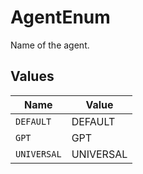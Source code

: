 # AgentEnum

Name of the agent.


## Values

| Name        | Value       |
| ----------- | ----------- |
| `DEFAULT`   | DEFAULT     |
| `GPT`       | GPT         |
| `UNIVERSAL` | UNIVERSAL   |